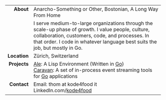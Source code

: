<table cellpadding="0" cellspacing="5">
  <tr>
    <td nowrap valign="top" align="right" rowspan="2"><b>About</b></td>
    <td valign="top">Anarcho-Something or Other, Bostonian, A Long Way From Home</td>
  </tr>
  <tr>
    <td valign="top">I serve medium-to-large organizations through the scale-up phase of growth. I value people, culture, collaboration, customers, code, and processes. In that order. I code in whatever language best suits the job, but mostly in Go.</td>
  </tr>  
  <tr>
    <td nowrap valign="top" align="right"><b>Location</b></td>
    <td valign="top">Zürich, Switzerland</td>
  </tr>
  <tr>
    <td nowrap valign="top" align="right"><b>Projects</b></td>
    <td valign="top">
      <a href="https://www.ale-lang.org/">Ale</a>: A Lisp Environment (Written in <a href="http://golang.org/">Go</a>)<br/>
      <a href="https://www.github.com/caravan">Caravan</a>: A set of in-process event streaming tools for <a href="http://golang.org/">Go</a> applications
    </td>
  </tr>
  <tr>
    <td nowrap valign="top" align="right"><b>Contact</b></td>
    <td valign="top">
    Email: thom at kode4food it<br/>
      LinkedIn.com/<a href="https://www.linkedin.com/in/kode4food/">kode4food</a><br/>
    </td>
  </tr>
</table>
